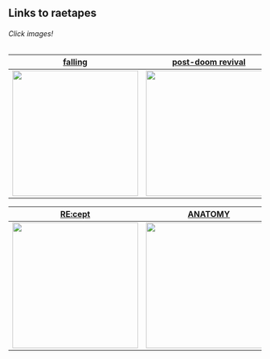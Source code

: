 ## Links to raetapes


###### Click images!

|<a href="https://open.spotify.com/playlist/5O50NWzN6Wg0APnkJommVP?si=32438f3e83cc486f&nd=1">falling</a>|<a href="https://open.spotify.com/playlist/2O65CqWRBxEybS3hJV8VlI?si=b26543a913c2449f">post-doom revival</a>
:-------------------------:|:-------------------------:
|<a href="https://open.spotify.com/playlist/5O50NWzN6Wg0APnkJommVP?si=32438f3e83cc486f&nd=1"><img src="https://i.scdn.co/image/ab67706c0000bebbd646c6157727ccaffdf88fe3" height="250" width="250"></a>|<a href="https://open.spotify.com/playlist/2O65CqWRBxEybS3hJV8VlI?si=b26543a913c2449f"><img src="https://i.scdn.co/image/ab67706c0000bebb12ea40fcae6fd47215e4140e" height="250" width="250"></a>|

|<a href="https://open.spotify.com/playlist/3qtknr9a0ZCSm12roBG38w?si=54745daec70c4824">RE:cept</a>|<a href="https://open.spotify.com/playlist/5siqTDOweBwq8igh7gxYUt?si=2d1bc67de15d4deb">ANATOMY</a>|
:-------------------------:|:-------------------------:
<a href="https://open.spotify.com/playlist/3qtknr9a0ZCSm12roBG38w?si=54745daec70c4824"><img src="https://i.scdn.co/image/ab67706c0000bebb2cece0d8aec0b247e1ba1853" height="250" width="250"></a>|<a href="https://open.spotify.com/playlist/5siqTDOweBwq8igh7gxYUt?si=2d1bc67de15d4deb"><img src="https://i.scdn.co/image/ab67706c0000bebbee21c0e9934c1c2a142d5548" height="250" width="250"></a>|
